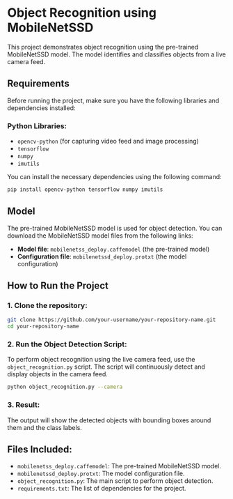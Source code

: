 
# Object Recognition using MobileNetSSD

This project demonstrates object recognition using the pre-trained MobileNetSSD model. The model identifies and classifies objects from a live camera feed.

## Requirements

Before running the project, make sure you have the following libraries and dependencies installed:

### Python Libraries:
- `opencv-python` (for capturing video feed and image processing)
- `tensorflow`
- `numpy`
- `imutils`

You can install the necessary dependencies using the following command:

```bash
pip install opencv-python tensorflow numpy imutils
```

## Model

The pre-trained MobileNetSSD model is used for object detection. You can download the MobileNetSSD model files from the following links:
- **Model file**: `mobilenetss_deploy.caffemodel` (the pre-trained model)
- **Configuration file**: `mobilenetssd_deploy.protxt` (the model configuration)

## How to Run the Project

### 1. Clone the repository:
```bash
git clone https://github.com/your-username/your-repository-name.git
cd your-repository-name
```

### 2. Run the Object Detection Script:
To perform object recognition using the live camera feed, use the `object_recognition.py` script. The script will continuously detect and display objects in the camera feed.

```bash
python object_recognition.py --camera
```

### 3. Result:
The output will show the detected objects with bounding boxes around them and the class labels.

## Files Included:
- `mobilenetss_deploy.caffemodel`: The pre-trained MobileNetSSD model.
- `mobilenetssd_deploy.protxt`: The model configuration file.
- `object_recognition.py`: The main script to perform object detection.
- `requirements.txt`: The list of dependencies for the project.


